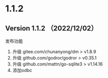 # 1.1.2

## Version 1.1.2 （2022/12/02）

发布功能

1. 升级 gitee.com/chunanyong/dm > v1.8.9
2. 升级 github.com/godror/godror > v0.35.1
3. 升级 github.com/mattn/go-sqlite3 > v1.14.16
4. 添加odbc